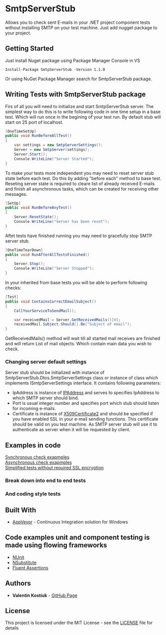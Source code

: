 # SmtpServerStub

Allows you to check sent E-mails in your .NET project component tests without installing SMTP on your test machine.
Just add nugget package to your project.

## Getting Started

Just install Nuget package using Package Manager Console in VS
```
Install-Package SmtpServerStub -Version 1.1.0
```
Or using NuGet Package Manager search for SmtpServerStub package.

## Writing Tests with SmtpServerStub package

Firs of all you will need to initialize and start SmtpServerStub server. The simplest way to do this is to write following code in one time setup in a base test. Which will run once in the begining of your test run.
By default stub will start on 25 port of localhost.
```csharp
[OneTimeSetUp]
public void RunBeforeAllTest()
{
    var settings = new SmtpServerSettings();
    Server = new SmtpServer(settings);
    Server.Start();
    Console.WriteLine("Server Started");
}
```
To make your tests more independent you may need to reset server stub state before each test. Do this by adding "before each" method to base test.
Reseting server state is required to cleare list of already received E-mails and finish all asynchronous tasks, which can be created for receiving other messages.
```csharp
[SetUp]
public void RunBeforeAnyTest()
{
    Server.ResetState();
    Console.WriteLine("Server has been reset");
}
```
Aftet tests have finished running you may need to gracefully stop SMTP server stub.
```csharp
[OneTimeTearDown]
public void RunAfterAllTestsFinished()
{
    Server.Stop();
    Console.WriteLine("Server Stopped");
}
```
In your inherited from base tests you will be able to perform following checks:
```csharp
[Test]
public void ContainsCorrectEmailSubject()
{
    CallYourServiceToSendMail();

    var receivedMail = Server.GetReceivedMails()[0];
    receivedMail.Subject.Should().Be("Subject of email");
}
```
GetReceivedMails() method will wait till all started mail receives are finished and will return List of mail objects. Which contain main data you wish to check.

### Changing server default settings
Server stub should be initialized with instance of SmtpServerStub.Dtos.SmtpServerSettings class or instance of class which implements ISmtpServerSettings interface. It contains following parameters:
* IpAddress is instance of [IPAddress](https://msdn.microsoft.com/en-us/library/system.net.ipaddress(v=vs.110).aspx) and serves to specifies IpAddress to which SMTP server should bind.
* Port is usual integer number and specifies port which stub should listen for incoming e-mails.
* Certificate is instance of [X509Certificate2](https://msdn.microsoft.com/en-us/library/system.security.cryptography.x509certificates.x509certificate2(v=vs.110).aspx) and should be specified if you have enabled SSL in your e-mail sending functions. This certificate should be valid on you test machine. As SMTP server stub will use it to authenticate as server when it will be requested by client.

## Examples in code
[Synchronous check exapmples](https://github.com/ValentinKostiuk/SmtpServerStub/tree/DocumentationUpdate/SmtpServerStubIntegrationTests/Sync)  
[Asynchronous check exapmples](https://github.com/ValentinKostiuk/SmtpServerStub/tree/DocumentationUpdate/SmtpServerStubIntegrationTests/Async)  
[Simplified tests without required SSL encryption](https://github.com/ValentinKostiuk/SmtpServerStub/tree/DocumentationUpdate/SmtpServerStubIntegrationTests/NoSsl)  


### Break down into end to end tests

### And coding style tests

## Built With

* [AppVeyor](https://www.appveyor.com/) - Continuous Integration solution for Windows

## Code examples unit and component testing is made using flowing frameworks
* [NUnit](http://nunit.org/)
* [NSubstitute](http://nsubstitute.github.io/)
* [Fluent Assertions](https://fluentassertions.com/)

## Authors

* **Valentin Kostiuk** - [GitHub Page](https://github.com/ValentinKostiuk)

## License

This project is licensed under the MIT License - see the [LICENSE](https://github.com/ValentinKostiuk/SmtpServerStub/blob/master/LICENSE) file for details
